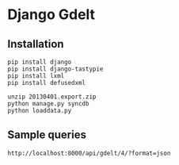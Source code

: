 # Django Gdelt 

## Installation

    pip install django
    pip install django-tastypie
    pip install lxml 
    pip install defusedxml

    unzip 20130401.export.zip
    python manage.py syncdb 
    python loaddata.py

    

## Sample queries 

    http://localhost:8000/api/gdelt/4/?format=json







